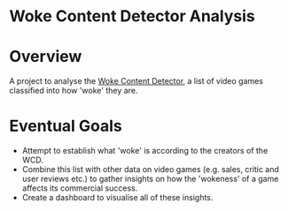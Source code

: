 # Woke Content Detector Analysis

# Overview

A project to analyse the [Woke Content Detector](https://docs.google.com/spreadsheets/d/1AVTZPJij5PQmlWAkYdDahBrxDiwqWMGsWEcEnpdKTa4/edit?gid=0#gid=0), a list of video games classified into how 'woke' they are. 

# Eventual Goals

- Attempt to establish what 'woke' is according to the creators of the WCD.
- Combine this list with other data on video games (e.g. sales, critic and user reviews etc.) to gather insights on how the 'wokeness' of a game affects its commercial success.
- Create a dashboard to visualise all of these insights.